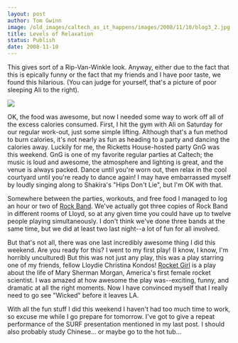 ```yaml
---
layout: post
author: Tom Gwinn
image: /old_images/caltech_as_it_happens/images/2008/11/10/blog3_2.jpg
title: Levels of Relaxation
status: Publish
date: 2008-11-10
---
```



This gives sort of a Rip-Van-Winkle look. Anyway, either due to the fact that this is epically funny or the fact that my friends and I have poor taste, we found this hilarious. (You can judge for yourself, that's a picture of poor sleeping Ali to the right).


![](/old_images/caltech_as_it_happens/images/2008/11/09/blog2_3.jpg)

OK, the food was awesome, but now I needed some way to work off all of the excess calories consumed. First, I hit the gym with Ali on Saturday for our regular work-out, just some simple lifting. Although that's a fun method to burn calories, it's not nearly as fun as heading to a party and dancing the calories away. Luckily for me, the Ricketts House-hosted party GnG was this weekend. GnG is one of my favorite regular parties at Caltech; the music is loud and awesome, the atmosphere and lighting is great, and the venue is always packed. Dance until you're worn out, then relax in the cool courtyard until you're ready to dance again! I may have embarrassed myself by loudly singing along to Shakira's &quot;Hips Don't Lie&quot;, but I'm OK with that. 

Somewhere between the parties, workouts, and free food I managed to log an hour or two of [Rock Band](https://en.wikipedia.org/wiki/Rock_Band). We've actually got three copies of Rock Band in different rooms of Lloyd, so at any given time you could have up to twelve people playing simultaneously. I don't think we've done three bands at the same time, but we did at least two last night--a lot of fun for all involved.

But that's not all, there was one last incredibly awesome thing I did this weekend. Are you ready for this? I went to my first play! (I know, I know, I'm horribly uncultured) But this was not just any play, this was a play starring one of my friends, fellow Lloydie Christina Kondos! [Rocket Girl](https://www.pasadenastarnews.com/ci_10908433) is a play about the life of Mary Sherman Morgan, America's first female rocket scientist. I was amazed at how awesome the play was--exciting, funny, and dramatic at all the right moments. Now I have convinced myself that I really need to go see &quot;Wicked&quot; before it leaves LA.

With all the fun stuff I did this weekend I haven't had too much time to work, so excuse me while I go prepare for tomorrow. I've got to give a repeat performance of the SURF presentation mentioned in my last post. I should also probably study Chinese... or maybe go to the hot tub...



